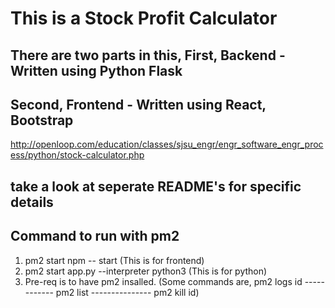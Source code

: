# This is a Stock Profit Calculator

## There are two parts in this, First, Backend - Written using Python Flask

## Second, Frontend - Written using React, Bootstrap

<http://openloop.com/education/classes/sjsu_engr/engr_software_engr_process/python/stock-calculator.php>

## take a look at seperate README's for specific details

## Command to run with pm2

1. pm2 start npm -- start (This is for frontend)
2. pm2 start app.py --interpreter python3   (This is for python)
3. Pre-req is to have pm2 insalled. (Some commands are, pm2 logs id ------------ pm2 list ---------------  pm2 kill id)
